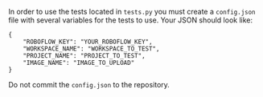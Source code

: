 In order to use the tests located in `tests.py` you must create a `config.json` file with several 
variables for the tests to use. Your JSON should look like:
```
{
    "ROBOFLOW_KEY": "YOUR_ROBOFLOW_KEY",
    "WORKSPACE_NAME": "WORKSPACE_TO_TEST",
    "PROJECT_NAME": "PROJECT_TO_TEST",
    "IMAGE_NAME": "IMAGE_TO_UPLOAD"
}
```

Do not commit the `config.json` to the repository. 